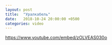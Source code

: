 ```yaml
---
layout: post
title:  "Уралкабель"
date:   2018-10-24 20:00:00 +0500
categories: video
---
```

https://www.youtube.com/embed/zOLVEAS030o
